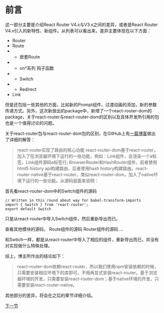 前言
=====


这一部分主要是介绍React Router V4.x与V3.x之间的差异，或者是React Router V4.x引入的新特性、新组件。从列表可以看出来，差异主要体现在以下方面：

* Router
* Route
* * 嵌套Route
* * on*系列 钩子函数
* * Switch
* * Redirect
* Link

但是还包括一些其他的方面，比如新的Prompt组件、过渡动画的添加，新的参数传递方式。另外，这次新放出的package中，新增了一个react-router-dom的package，关于react-router与react-router-dom的区别以及具体开发所引用的包也是一个值得讨论的问题。

关于react-router包与react-router-dom包的区别，在GitHub上有[一篇博客](https://github.com/mrdulin/blog/issues/42)做出了详细的解答：

> react-router实现了路由的核心功能
react-router-dom基于react-router，加入了在浏览器环境下运行的一些功能，例如：Link组件，会渲染一个a标签，Link组件源码a标签行; BrowserRouter和HashRouter组件，前者使用html5 history api构建路由，后者使用hash history构建路由。react-router-native基于react-router，类似react-router-dom，加入了native环境下运行的一些功能。从源码层面来说明：

首先看react-router-dom中的Switch组件的源码

    // Written in this round about way for babel-transform-imports
    import { Switch } from 'react-router';
    export default Switch
只是从react-router中导入Switch组件，然后重新导出而已。

查看其他模块的源码，
Route组件的源码
Router组件的源码
...

和Swtich一样，都是从react-router中导入了相应的组件，重新导出而已，并没有对实现做什么特殊处理。

综上，博主所作出的结论如下：
> react-router-dom依赖react-router，所以我们使用npm安装依赖的时候，只需要安装相应环境下的库即可，不用再显式安装react-router。基于浏览器环境的开发，只需要安装react-router-dom；基于native环境的开发，只需要安装react-router-native。

其他部分的差异，将会在之后的章节详细介绍。

[下一节](/react-router-demo/detail/1)